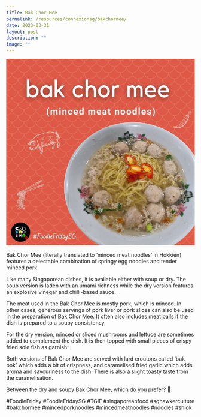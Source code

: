 ```yaml
---
title: Bak Chor Mee
permalink: /resources/connexionsg/bakchormee/
date: 2023-03-31
layout: post
description: ""
image: ""
---
```

![](/images/connexionsg/2023/bak%20chor%20mee.JPG)

Bak Chor Mee (literally translated to ‘minced meat noodles’ in Hokkien) features a delectable combination of springy egg noodles and tender minced pork.

Like many Singaporean dishes, it is available either with soup or dry. The soup version is laden with an umami richness while the dry version features an explosive vinegar and chilli-based sauce.

The meat used in the Bak Chor Mee is mostly pork, which is minced. In other cases, generous servings of pork liver or pork slices can also be used in the preparation of Bak Chor Mee. It often also includes meat balls if the dish is prepared to a soupy consistency.

For the dry version, minced or sliced mushrooms and lettuce are sometimes added to complement the dish. It is then topped with small pieces of crispy fried sole fish as garnish.

Both versions of Bak Chor Mee are served with lard croutons called ‘bak pok’ which adds a bit of crispness, and caramelised fried garlic which adds aroma and savouriness to the dish. There is also a slight toasty taste from the caramelisation.

Between the dry and soupy Bak Chor Mee, which do you prefer? 🤤

#FoodieFriday #FoodieFridaySG #TGIF #singaporeanfood #sghawkerculture #bakchormee #mincedporknoodles #mincedmeatnoodles #noodles #shiok